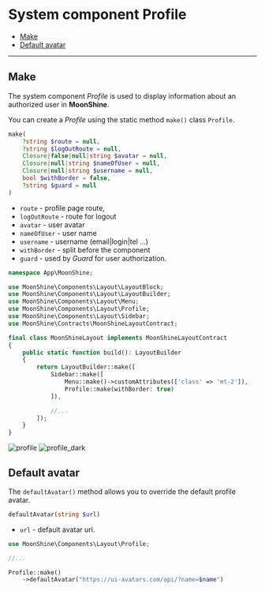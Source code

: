 # System component Profile

- [Make](#make)
- [Default avatar](#default-avatar)

---

<a name="make"></a>
## Make

The system component *Profile* is used to display information about an authorized user in **MoonShine**.

You can create a *Profile* using the static method `make()` class `Profile`.

```php
make(
    ?string $route = null,
    ?string $logOutRoute = null,
    Closure|false|null|string $avatar = null,
    Closure|null|string $nameOfUser = null,
    Closure|null|string $username = null,
    bool $withBorder = false,
    ?string $guard = null
)
```

- `route` - profile page route,
- `logOutRoute` - route for logout
- `avatar` - user avatar
- `nameOfUser` - user name
- `username` - username (email|login|tel ...)
- `withBorder` - split before the component
- `guard` - used by *Guard* for user authorization.

```php
namespace App\MoonShine;

use MoonShine\Components\Layout\LayoutBlock;
use MoonShine\Components\Layout\LayoutBuilder;
use MoonShine\Components\Layout\Menu;
use MoonShine\Components\Layout\Profile;
use MoonShine\Components\Layout\Sidebar;
use MoonShine\Contracts\MoonShineLayoutContract;

final class MoonShineLayout implements MoonShineLayoutContract
{
    public static function build(): LayoutBuilder
    {
        return LayoutBuilder::make([
            Sidebar::make([
                Menu::make()->customAttributes(['class' => 'mt-2']),
                Profile::make(withBorder: true)
            ]),

            //...
        ]);
    }
}
```

![profile](https://moonshine-laravel.com/screenshots/profile.png)
![profile_dark](https://moonshine-laravel.com/screenshots/profile_dark.png)

<a name="default-avatar"></a>
## Default avatar

The `defaultAvatar()` method allows you to override the default profile avatar.

```php
defaultAvatar(string $url)
```

- `url` - default avatar url.

```php
use MoonShine\Components\Layout\Profile;

//...

Profile::make()
    ->defaultAvatar("https://ui-avatars.com/api/?name=$name")
```
